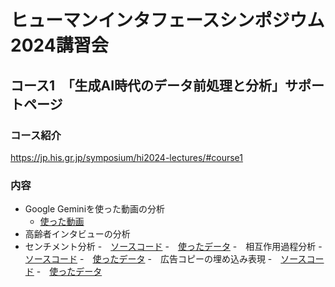 # ヒューマンインタフェースシンポジウム2024講習会
## コース1　「生成AI時代のデータ前処理と分析」サポートページ

### コース紹介
https://jp.his.gr.jp/symposium/hi2024-lectures/#course1

### 内容
- Google Geminiを使った動画の分析
  - [使った動画](https://drive.google.com/file/d/1aJDTvYZ2FhnotG125nKos7bcyew9OBRG/view?usp=sharing)
- 高齢者インタビューの分析
- センチメント分析
  -　[ソースコード](https://drive.google.com/file/d/1aJDTvYZ2FhnotG125nKos7bcyew9OBRG/view?usp=sharing)
  -　[使ったデータ](https://drive.google.com/file/d/1aJDTvYZ2FhnotG125nKos7bcyew9OBRG/view?usp=sharing)
-　相互作用過程分析
  -　[ソースコード](https://drive.google.com/file/d/1aJDTvYZ2FhnotG125nKos7bcyew9OBRG/view?usp=sharing)
  -　[使ったデータ](https://drive.google.com/file/d/1aJDTvYZ2FhnotG125nKos7bcyew9OBRG/view?usp=sharing)
-　広告コピーの埋め込み表現
  -　[ソースコード](https://drive.google.com/file/d/1aJDTvYZ2FhnotG125nKos7bcyew9OBRG/view?usp=sharing)
  -　[使ったデータ](https://drive.google.com/file/d/1aJDTvYZ2FhnotG125nKos7bcyew9OBRG/view?usp=sharing)
  
